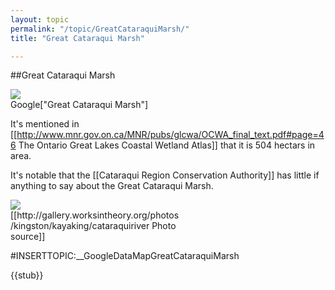 ```yaml
---
layout: topic
permalink: "/topic/GreatCataraquiMarsh/"
title: "Great Cataraqui Marsh"

---
```


##Great Cataraqui Marsh

<div class="floatright">
<img src="images/GreatCataraquiMarshApproxBounds.jpg">
</div>
<div class="floatright">
Google["Great Cataraqui Marsh"]
</div>

It's mentioned in [[http://www.mnr.gov.on.ca/MNR/pubs/glcwa/OCWA_final_text.pdf#page=46 The Ontario Great Lakes Coastal Wetland Atlas]] that it is 504 hectars in area.

It's notable that the [[Cataraqui Region Conservation Authority]] has little if anything to say about the Great Cataraqui Marsh.

<div style="width:270">
<a href="http://gallery.worksintheory.org/photos/kingston/kayaking/cataraquiriver" class="imageLink"><img class=" bottom" src="http://k7waterfront.org/Images/CataraquiMarsh01.jpg"></a><br>[[http://gallery.worksintheory.org/photos/kingston/kayaking/cataraquiriver Photo source]]</div>


#INSERTTOPIC:__GoogleDataMapGreatCataraquiMarsh

{{stub}}

